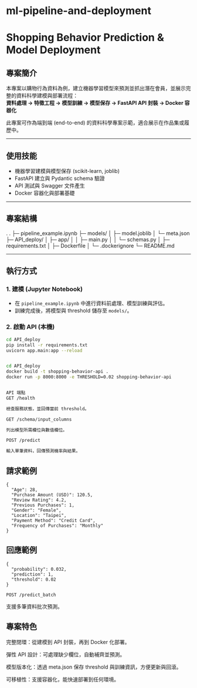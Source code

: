 # ml-pipeline-and-deployment
# Shopping Behavior Prediction & Model Deployment

## 專案簡介
本專案以購物行為資料為例，建立機器學習模型來預測並抓出潛在會員，並展示完整的資料科學建模與部署流程：  
**資料處理 → 特徵工程 → 模型訓練 → 模型保存 → FastAPI API 封裝 → Docker 容器化**

此專案可作為端到端 (end-to-end) 的資料科學專案示範，適合展示在作品集或履歷中。

---
## 使用技能

- 機器學習建模與模型保存 (scikit-learn, joblib)
- FastAPI 建立與 Pydantic schema 驗證
- API 測試與 Swagger 文件產生
- Docker 容器化與部署基礎

---

## 專案結構
.
.
├─ pipeline_example.ipynb
├─ models/
│  ├─ model.joblib
│  └─ meta.json
├─ API_deploy/
│  ├─ app/
│  │  ├─ main.py
│  │  └─ schemas.py
│  ├─ requirements.txt
│  ├─ Dockerfile
│  └─ .dockerignore
└─ README.md



---

## 執行方式

### 1. 建模 (Jupyter Notebook)
- 在 `pipeline_example.ipynb` 中進行資料前處理、模型訓練與評估。
- 訓練完成後，將模型與 threshold 儲存至 `models/`。

### 2. 啟動 API (本機)
```bash
cd API_deploy
pip install -r requirements.txt
uvicorn app.main:app --reload


cd API_deploy
docker build -t shopping-behavior-api .
docker run -p 8000:8000 -e THRESHOLD=0.02 shopping-behavior-api


API 端點
GET /health

檢查服務狀態，並回傳當前 threshold。

GET /schema/input_columns

列出模型所需欄位與數值欄位。

POST /predict

輸入單筆資料，回傳預測機率與結果。
```

## 請求範例

```
{
  "Age": 28,
  "Purchase Amount (USD)": 120.5,
  "Review Rating": 4.2,
  "Previous Purchases": 1,
  "Gender": "Female",
  "Location": "Taipei",
  "Payment Method": "Credit Card",
  "Frequency of Purchases": "Monthly"
}

```

## 回應範例

```
{
  "probability": 0.032,
  "prediction": 1,
  "threshold": 0.02
}
```

```
POST /predict_batch
```

支援多筆資料批次預測。

## 專案特色

完整閉環：從建模到 API 封裝，再到 Docker 化部署。

彈性 API 設計：可處理缺少欄位，自動補齊並預測。

模型版本化：透過 meta.json 保存 threshold 與訓練資訊，方便更新與回滾。

可移植性：支援容器化，能快速部署到任何環境。



